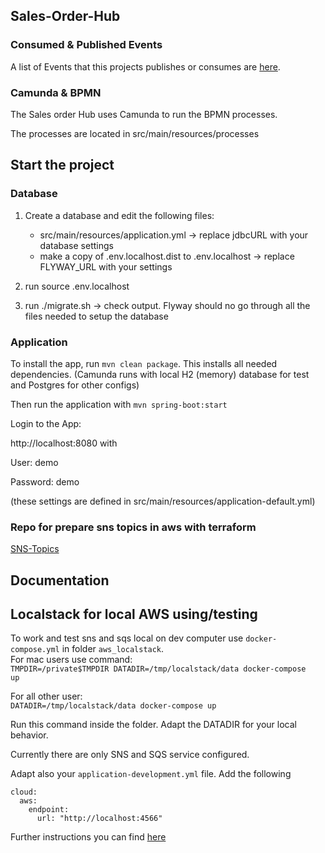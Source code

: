 ## Sales-Order-Hub

### Consumed & Published Events 

A list of Events that this projects publishes or consumes are [here](https://kfzteile24.atlassian.net/wiki/x/NgB9Y).

### Camunda & BPMN

The Sales order Hub uses Camunda to run the BPMN processes.

The processes are located in src/main/resources/processes

## Start the project

### Database

1. Create a database and edit the following files:
    * src/main/resources/application.yml -> replace jdbcURL with your database settings
    * make a copy of .env.localhost.dist to .env.localhost -> replace FLYWAY_URL with your settings
    
2. run source .env.localhost
3. run ./migrate.sh -> check output. Flyway should no go through all the files needed to setup the database

### Application

To install the app, run ```mvn clean package```. This installs all needed dependencies. (Camunda runs with local H2 (memory) database for test and Postgres for other configs)

Then run the application with ```mvn spring-boot:start``` 

Login to the App:

http://localhost:8080 with
 
User: demo

Password: demo

(these settings are defined in src/main/resources/application-default.yml)

### Repo for prepare sns topics in aws with terraform

[SNS-Topics](https://github.com/kfzteile24/soh-sns-topics)

## Documentation


## Localstack for local AWS using/testing
To work and test sns and sqs local on dev computer use `docker-compose.yml` in folder `aws_localstack`.  
For mac users use command:  
<code>TMPDIR=/private$TMPDIR DATADIR=/tmp/localstack/data docker-compose up</code>

For all other user:  
<code>DATADIR=/tmp/localstack/data docker-compose up</code>

Run this command inside the folder.
Adapt the DATADIR for your local behavior.

Currently there are only SNS and SQS service configured.

Adapt also your `application-development.yml` file. Add the following

```
cloud:
  aws:
    endpoint:
      url: "http://localhost:4566"
```

Further instructions you can find [here](aws_localstack/README.md)
